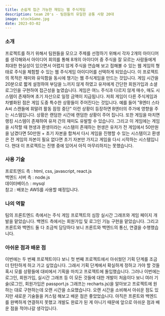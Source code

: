 ```yaml
---
title: 손쉽게 접근 가능한 재밌는 웹 주식게임
description: team 20's - 팀원들의 유일한 공통 사항 20대
image: stockGame.jpg
date: 2023-03-02
---
```


<h3>소개</h3>
프로젝트를 하기 위해서 팀원들을 모으고 주제를 선정하기 위해서 각자 2개의 아이디어를 생각해와서 아이디어 회의를 통해 8개의 아이디어 중 주식을 잘 모르는 사람들에게 최대한 현실성이 있으면서 어렵지 않게 주식을 연습해 보고 접해볼 수 있는 웹 게임의 형태로 주식을 체험할 수 있는 웹 주식게임 아이디어를 선택하게 되었습니다.
이 프로젝트의 목적은 재미와 유익함을 동시에 챙기는 웹 주식게임을 만드는 것입니다. 게임 시간을 20분으로 짧게 설정하여 부담을 느끼지 않게 하였고 유저에게 간단한 회원가입과 소셜 로그인을 구현하여 접근성을 높였습니다. 게임은 여느 주식과 다르지 않게 매수, 매도 시스템이 존재하며 초기 자산으로 일정 금액이 지급됩니다. 저희 게임이 다른 주식게임과 차별화된 점은 게임 도중 특수한 상황들이 주어진다는 것입니다. 예를 들어 "B엔터 스타 A씨 스캔들에 휘말려 활동 잠정 중단" 이런 상황이 등장하면 B엔터의 주가에 영향을 주는 시스템입니다. 상황은 랜덤한 시간에 랜덤한 상황이 주어 집니다. 또한 게임을 마치면 랭킹 시스템이 존재하여 유저 간의 재미도 유발할 수 있습니다. 그리고 이 게임에는 게임을 시작할 때 현생과 환생이라는 시스템이 존재하는 현생은 유저가 전 게임에서 50만원을 남겼다면 50만원 + 초기 자본을 합쳐서 다시 게임을 진행할 수 있는 시스템이고 환생은 전 게임의 자본이 필요 없다면 초기 자본만 가지고 게임을 다시 시작하는 시스템입니다.
현대 이 프로젝트는 진행 중에 있어서 아직 마무리하지는 못했습니다.

<h3>사용 기술</h3>
프로트엔드 측 : html, css, javascript, react.js<br />
백엔드 서버 측 : node.js<br />
데이터베이스 : mysql<br />
참고 : 배포는 AWS를 사용할 예정입니다.

<h3>나의 역할</h3>
팀의 프론트엔드 측에서는 주식 게임 프로젝트의 심장 실시간 그래프와 게임 페이지 개발을 맡았습니다.
백엔드 측에서는 회원가입 및 로그인 기능 구현을 맡았습니다. 그리고 프론트와 백엔드 둘 다 조금씩 담당하다 보니 프론트와 백엔드의 통신, 연결을 수행했습니다.

<h3>아쉬운 점과 배운 점</h3>
이번에는 두 번째 프로젝트이다 보니 첫 번째 프로젝트에서 아쉬웠던 기획 단계를 조금 더 탄탄하게 하고 가고 싶었습니다. 그래서 기획 단계에서 확실하게 정하고 가야 할 것들 혹시 모를 상황들에 대비에서 기획을 마치고 프로젝트에 돌입했습니다. 그러나 이번에는 로그인, 회원가입, 실시간 그래프 등 이 모든 것들에 대한 개발이 처음이다 보니 여러 기술(로그인, 회원가입은 passport.js 그래프는 recharts.js)을 알아보고 프로젝트에 원하는 대로 구현하는데 오랜 시간을 소요했습니다. 오랜 시간을 소비해서 아쉬운 점도 있지만 새로운 기술들을 커스텀 해보고 배운 점은 좋았었습니다. 아직은 프론트와 백엔드를 완벽하게 연결하지 못했고 개발도 완료가 된 게 아니기 때문에 앞으로 아쉬운 점과 배운 점을 적어나갈 생각입니다.
